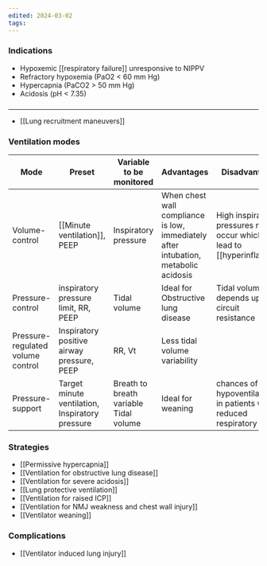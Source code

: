 ```yaml
---
edited: 2024-03-02
tags:
---
```

### Indications
- Hypoxemic [[respiratory failure]] unresponsive to NIPPV
- Refractory hypoxemia (PaO2 < 60 mm Hg)
- Hypercapnia (PaCO2 > 50 mm Hg)
- Acidosis (pH < 7.35)

### 

---

- [[Lung recruitment maneuvers]] 

### Ventilation modes

| Mode                              | Preset                                          | Variable to be monitored               | Advantages                                                                          | Disadvantage                                                              |
| --------------------------------- | ----------------------------------------------- | -------------------------------------- | ----------------------------------------------------------------------------------- | ------------------------------------------------------------------------- |
| Volume-control                    | [[Minute ventilation]], PEEP                    | Inspiratory pressure                   | When chest wall compliance is low, immediately after intubation, metabolic acidosis | High inspiratory pressures may occur which may lead to [[hyperinflation]] |
| Pressure-control                  | inspiratory pressure limit, RR, PEEP            | Tidal volume                           | Ideal for Obstructive lung disease                                                  | Tidal volume depends upon circuit resistance                              |
| Pressure-regulated volume control | Inspiratory positive airway pressure, PEEP      | RR, Vt                                 | Less tidal volume variability                                                       |                                                                           |
| Pressure-support                  | Target minute ventilation, Inspiratory pressure | Breath to breath variable Tidal volume | Ideal for weaning                                                                   | chances of hypoventilation in patients with reduced respiratory drive     |
### Strategies
- [[Permissive hypercapnia]] 
- [[Ventilation for obstructive lung disease]] 
- [[Ventilation for severe acidosis]] 
- [[Lung protective ventilation]] 
- [[Ventilation for raised ICP]]
- [[Ventilation for NMJ weakness and chest wall injury]]
- [[Ventilator weaning]] 

### Complications
- [[Ventilator induced lung injury]] 